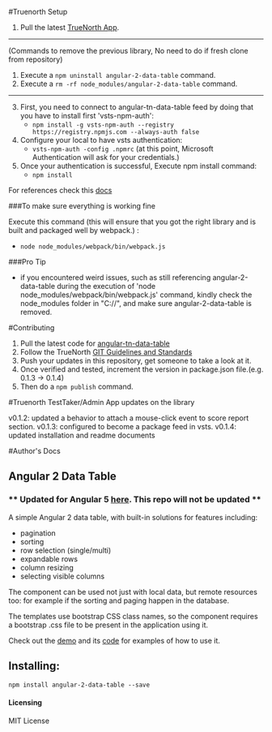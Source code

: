 #Truenorth Setup

1. Pull the latest [TrueNorth App](https://emmersionlearning.visualstudio.com/EmmersionLearning/_git/TrueNorth).

---

(Commands to remove the previous library, No need to do if fresh clone from repository)

1.  Execute a `npm uninstall angular-2-data-table` command.
2.  Execute a `rm -rf node_modules/angular-2-data-table` command.

---

3. First, you need to connect to angular-tn-data-table feed by doing that you have to install first 'vsts-npm-auth':
   - `npm install -g vsts-npm-auth --registry https://registry.npmjs.com --always-auth false`
4. Configure your local to have vsts authentication:
   - `vsts-npm-auth -config .npmrc`
   (at this point, Microsoft Authentication will ask for your credentials.)
4. Once your authentication is successful, Execute npm install command:
   - `npm install` 

For references check this [docs](https://docs.microsoft.com/en-us/vsts/package/npm/npmrc?view=vsts)

###To make sure everything is working fine

Execute this command (this will ensure that you got the right library and is built and packaged well by webpack.) :
 - `node node_modules/webpack/bin/webpack.js` 

###Pro Tip

- if you encountered weird issues, such as still referencing angular-2-data-table during the execution of 'node node_modules/webpack/bin/webpack.js' command,
  kindly check the node_modules folder in "C:/<username>/", and make sure angular-2-data-table is removed.

#Contributing

1. Pull the latest code for [angular-tn-data-table](https://emmersionlearning.visualstudio.com/EmmersionLearning/_git/TrueNorth.AngularDataTable)
2. Follow the TrueNorth [GIT Guidelines and Standards](/Development-Guidelines-and-Standards/GIT-Guidelines-and-Standards)
3. Push your updates in this repository, get someone to take a look at it.
4. Once verified and tested, increment the version in package.json file.(e.g. 0.1.3 -> 0.1.4)
5. Then do a `npm publish` command.

#Truenorth TestTaker/Admin App updates on the library

v0.1.2: updated a behavior to attach a mouse-click event to score report section.
v0.1.3: configured to become a package feed in vsts.
v0.1.4: updated installation and readme documents

#Author's Docs

## Angular 2 Data Table

### ** Updated for Angular 5 [here](https://github.com/ggmod/angular-5-data-table). This repo will not be updated **

A simple Angular 2 data table, with built-in solutions for features including:

- pagination
- sorting
- row selection (single/multi)
- expandable rows
- column resizing
- selecting visible columns

The component can be used not just with local data, but remote resources too: for example if the sorting and paging happen in the database.

The templates use bootstrap CSS class names, so the component requires a bootstrap .css file to be present in the application using it.

Check out the [demo](https://ggmod.github.io/angular-2-data-table-demo) and its [code](https://github.com/ggmod/angular-2-data-table-demo) for examples of how to use it.

## Installing:

`npm install angular-2-data-table --save`

#### Licensing

MIT License
